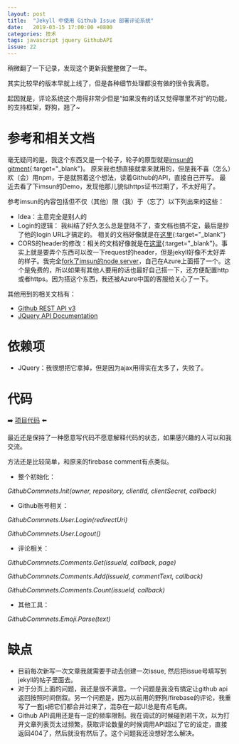 ```yaml
---
layout: post
title:  "Jekyll 中使用 Github Issue 部署评论系统"
date:   2019-03-15 17:00:00 +0800
categories: 技术
tags: javascript jquery GithubAPI
issue: 22
---
```

稍微翻了一下记录，发现这个更新我整整做了一年。

其实比较早的版本早就上线了，但是各种细节处理都没有做的很令我满意。

起因就是，评论系统这个用得非常少但是“如果没有的话又觉得哪里不对”的功能，的支持框架，野狗，翘了~

<!--more-->

# 参考和相关文档 #
毫无疑问的是，我这个东西又是一个轮子，轮子的原型就是[imsun的gitment](https://github.com/imsun/gitment){:target="_blank"}。 原来我也想直接就拿来就用的，但是我不喜（怎么）欢（会）用npm，于是就照着这个想法，读着Github的API，直接自己开写。
最近去看了下imsun的Demo，发现他那儿貌似https证书过期了，不太好用了。

参考imsun的内容包括但不仅（其他）限（我）于（忘了）以下列出来的这些：

- Idea：主意完全是别人的
- Login的逻辑： 我纠结了好久怎么总是登陆不了，查文档也搞不定，最后是抄了他的login URL才搞定的。 相关的文档好像就是在[这里](https://developer.github.com/apps/building-oauth-apps/authorizing-oauth-apps/){:target="_blank"}
- CORS的header的修改：相关的文档好像就是在[这里](https://developer.github.com/v3/#cross-origin-resource-sharing){:target="_blank"}。事实上就是要弄个东西可以改一下request的header，但是jekyll好像不太好弄的样子。我完全[fork了imsun的node server](https://github.com/JiYouMCC/gh-oauth-server)，自己在Azure上面搭了一个。这个是免费的，所以如果有其他人要用的话也最好自己搭一下，还方便配置http或者https。因为搭这个东西，我还被Azure中国的客服给关心了一下。

其他用到的相关文档有：
- [Github REST API v3](https://developer.github.com/v3/)
- [JQuery API Documentation](http://api.jquery.com/)

# 依赖项 #
- JQuery：我很想把它拿掉，但是因为ajax用得实在太多了，失败了。

# 代码 #
:arrow_right: [项目代码](https://github.com/JiYouMCC/github-comments) :arrow_left:

最近还是保持了一种愿意写代码不愿意解释代码的状态，如果感兴趣的人可以和我交流。

方法还是比较简单，和原来的firebase comment有点类似。

- 整个初始化：

*GithubCommnets.Init(owner, repository, clientId, clientSecret, callback)*

- Github账号相关：

*GithubCommnets.User.Login(redirectUri)*

*GithubCommnets.User.Logout()*

- 评论相关：

*GithubCommnets.Comments.Get(issueId, callback, page)*

*GithubCommnets.Comments.Add(issueId, commentText, callback)*

*GithubCommnets.Comments.Count(issueId, callback)*

- 其他工具：

*GithubCommnets.Emoji.Parse(text)*

# 缺点 #
- 目前每次新写一次文章我就需要手动去创建一次issue, 然后把issue号填写到jekyll的帖子里面去。
- 对于分页上面的问题，我还是很不满意。一个问题是我没有搞定让github api 返回按照时间倒叙。另一个问题是，因为以前用的野狗/firebase的评论，我重写了一套js把它们都合并过来了，混杂在一起UI总是有点毛病。
- Github API调用还是有一定的频率限制。我在调试的时候碰到若干次，以为打开文章列表页太过频繁，获取评论数量的时候调用API超过了它的设定，直接返回404了，然后就没有然后了。这个问题我还没想好怎么解决。

